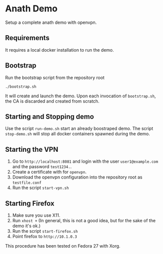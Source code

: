 Anath Demo
===

Setup a complete anath demo with openvpn.

Requirements
---

It requires a local docker installation to run the demo. 

Bootstrap
---

Run the bootstrap script from the repository root

	./bootstrap.sh
	
It will create and launch the demo. Upon each invocation of
`bootstrap.sh`, the CA is discarded and created from scratch.


Starting and Stopping demo
---

Use the script `run-demo.sh` start an already boostraped demo. The
script `stop-demo.sh` will stop all docker containers spawned during
the demo.


Starting the VPN
---

1. Go to `http://localhost:8081` and login with the user
`user1@example.com` and the password `test1234.`. 
1. Create a certificate with for `openvpn`.
1. Download the openvpn configuration into the repository root as
   `testfile.conf`
1. Run the script `start-vpn.sh`


Starting Firefox
---

1. Make sure you use X11.
1. Run `xhost +` (In general, this is not a good idea, but for the
   sake of the demo it's ok.)
1. Run the script `start-firefox.sh`
1. Point firefox to `http://10.1.0.3`

This procedure has been tested on Fedora 27 with Xorg.
